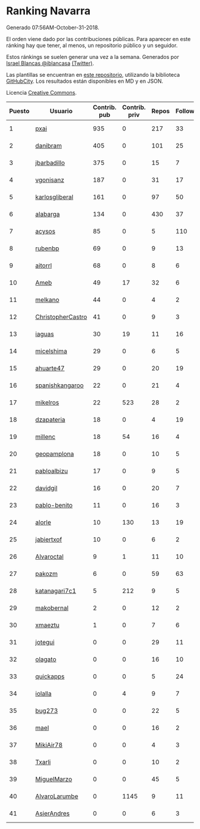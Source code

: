 # Ranking Navarra

Generado 07:56AM-October-31-2018.

El orden viene dado por las contribuciones públicas. Para aparecer en este ránking hay que tener, al menos, un repositorio público y un seguidor.

Estos ránkings se suelen generar una vez a la semana. Generados por [Israel Blancas @iblancasa](https://github.com/iblancasa/) [(Twitter)](https://twitter.com/iblancasa).

Las plantillas se encuentran en [este repositorio](https://github.com/iblancasa/GH-Spanish-Ranking), utilizando la biblioteca [GitHubCity](https://github.com/iblancasa/GitHubCity). Los resultados están disponibles en MD y en JSON.

Licencia [Creative Commons](https://creativecommons.org/licenses/by/4.0/).

| Puesto   |  Usuario  | Contrib. pub | Contrib. priv |Repos| Followers | Desde |  Avatar  |
|----------|-----------|--------------|---------------|-----|-----------|-------|----------|
|1|[pxai](https://github.com/pxai)|935|0|217|33|2011-12-02|![pxai]()|
|2|[danibram](https://github.com/danibram)|405|0|101|25|2013-02-21|![danibram]()|
|3|[jbarbadillo](https://github.com/jbarbadillo)|375|0|15|7|2016-01-29|![jbarbadillo]()|
|4|[vgonisanz](https://github.com/vgonisanz)|187|0|31|17|2012-05-03|![vgonisanz]()|
|5|[karlosgliberal](https://github.com/karlosgliberal)|161|0|97|50|2010-02-10|![karlosgliberal]()|
|6|[alabarga](https://github.com/alabarga)|134|0|430|37|2009-12-11|![alabarga]()|
|7|[acysos](https://github.com/acysos)|85|0|5|110|2012-04-18|![acysos]()|
|8|[rubenbp](https://github.com/rubenbp)|69|0|9|13|2011-01-18|![rubenbp]()|
|9|[aitorrl](https://github.com/aitorrl)|68|0|8|6|2010-08-19|![aitorrl]()|
|10|[Ameb](https://github.com/Ameb)|49|17|32|6|2010-09-03|![Ameb]()|
|11|[melkano](https://github.com/melkano)|44|0|4|2|2015-07-04|![melkano]()|
|12|[ChristopherCastro](https://github.com/ChristopherCastro)|41|0|9|3|2011-04-25|![ChristopherCastro]()|
|13|[iaguas](https://github.com/iaguas)|30|19|11|16|2013-04-25|![iaguas]()|
|14|[micelshima](https://github.com/micelshima)|29|0|6|5|2014-12-15|![micelshima]()|
|15|[ahuarte47](https://github.com/ahuarte47)|29|0|20|19|2013-09-30|![ahuarte47]()|
|16|[spanishkangaroo](https://github.com/spanishkangaroo)|22|0|21|4|2009-10-29|![spanishkangaroo]()|
|17|[mikelros](https://github.com/mikelros)|22|523|28|2|2016-09-15|![mikelros]()|
|18|[dzapateria](https://github.com/dzapateria)|18|0|4|19|2012-01-08|![dzapateria]()|
|19|[millenc](https://github.com/millenc)|18|54|16|4|2014-06-11|![millenc]()|
|20|[geopamplona](https://github.com/geopamplona)|18|0|10|5|2017-01-10|![geopamplona]()|
|21|[pabloalbizu](https://github.com/pabloalbizu)|17|0|9|5|2013-01-09|![pabloalbizu]()|
|22|[davidgil](https://github.com/davidgil)|16|0|20|7|2012-03-04|![davidgil]()|
|23|[pablo-benito](https://github.com/pablo-benito)|11|0|16|3|2015-05-07|![pablo-benito]()|
|24|[alorle](https://github.com/alorle)|10|130|13|19|2013-04-26|![alorle]()|
|25|[jabiertxof](https://github.com/jabiertxof)|10|0|6|2|2013-04-30|![jabiertxof]()|
|26|[Alvaroctal](https://github.com/Alvaroctal)|9|1|11|10|2013-05-29|![Alvaroctal]()|
|27|[pakozm](https://github.com/pakozm)|6|0|59|63|2012-10-26|![pakozm]()|
|28|[katanagari7c1](https://github.com/katanagari7c1)|5|212|9|5|2011-05-03|![katanagari7c1]()|
|29|[makobernal](https://github.com/makobernal)|2|0|12|2|2012-12-01|![makobernal]()|
|30|[xmaeztu](https://github.com/xmaeztu)|1|0|7|6|2011-04-01|![xmaeztu]()|
|31|[jotegui](https://github.com/jotegui)|0|0|29|11|2011-02-28|![jotegui]()|
|32|[olagato](https://github.com/olagato)|0|0|16|10|2009-11-05|![olagato]()|
|33|[quickapps](https://github.com/quickapps)|0|0|5|24|2011-10-15|![quickapps]()|
|34|[iolalla](https://github.com/iolalla)|0|4|9|7|2010-06-17|![iolalla]()|
|35|[bug273](https://github.com/bug273)|0|0|22|5|2010-08-20|![bug273]()|
|36|[mael](https://github.com/mael)|0|0|16|2|2010-02-10|![mael]()|
|37|[MikiAir78](https://github.com/MikiAir78)|0|0|4|3|2013-11-07|![MikiAir78]()|
|38|[Txarli](https://github.com/Txarli)|0|0|10|2|2013-01-24|![Txarli]()|
|39|[MiguelMarzo](https://github.com/MiguelMarzo)|0|0|45|5|2016-09-15|![MiguelMarzo]()|
|40|[AlvaroLarumbe](https://github.com/AlvaroLarumbe)|0|1145|9|11|2013-04-25|![AlvaroLarumbe]()|
|41|[AsierAndres](https://github.com/AsierAndres)|0|0|6|3|2016-09-23|![AsierAndres]()|
